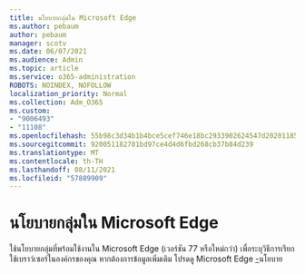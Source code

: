```yaml
---
title: นโยบายกลุ่มใน Microsoft Edge
ms.author: pebaum
author: pebaum
manager: scotv
ms.date: 06/07/2021
ms.audience: Admin
ms.topic: article
ms.service: o365-administration
ROBOTS: NOINDEX, NOFOLLOW
localization_priority: Normal
ms.collection: Adm_O365
ms.custom:
- "9006493"
- "11108"
ms.openlocfilehash: 55b98c3d34b1b4bce5cef746e18bc2933902624547d2020118579593ca5c6f77
ms.sourcegitcommit: 920051182781bd97ce4d4d6fbd268cb37b84d239
ms.translationtype: MT
ms.contentlocale: th-TH
ms.lasthandoff: 08/11/2021
ms.locfileid: "57889909"
---
```

# <a name="group-policies-in-microsoft-edge"></a>นโยบายกลุ่มใน Microsoft Edge

ใช้นโยบายกลุ่มที่พร้อมใช้งานใน Microsoft Edge (เวอร์ชัน 77 หรือใหม่กว่า) เพื่อระบุวิธีการเรียกใช้เบราว์เซอร์ในองค์กรของคุณ หากต้องการข้อมูลเพิ่มเติม โปรดดู Microsoft Edge [-](https://docs.microsoft.com/deployedge/microsoft-edge-policies#available-policies)นโยบาย